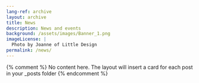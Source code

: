 ```yaml
---
lang-ref: archive
layout: archive
title: News
description: News and events
background: /assets/images/Banner_1.png
imageLicense: |
  Photo by Joanne of Little Design
permalink: /news/
---
```

{% comment %}
  No content here. The layout will insert a card for each post in your _posts folder
{% endcomment %}
